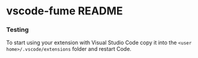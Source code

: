 # vscode-fume README

### Testing
To start using your extension with Visual Studio Code copy it into the `<user home>/.vscode/extensions` folder and restart Code.
